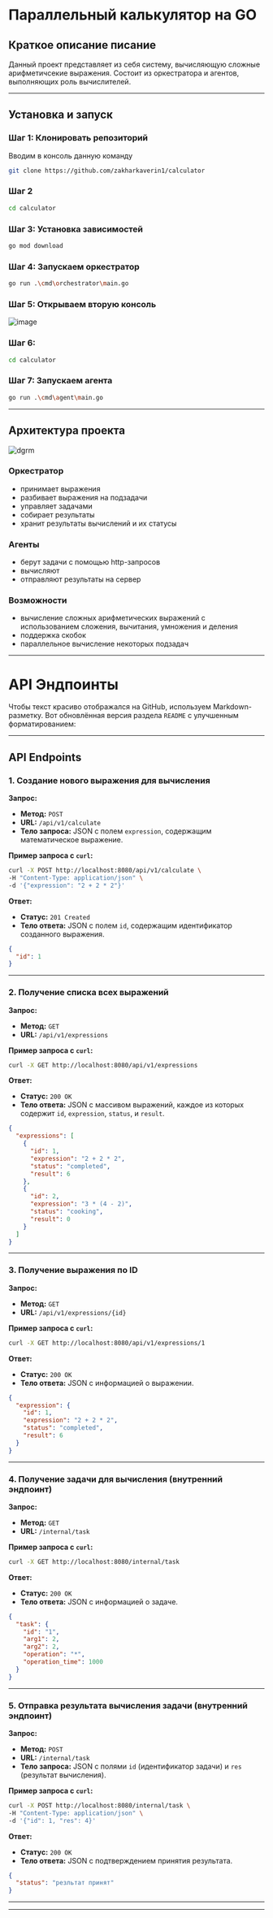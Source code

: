 # Параллельный калькулятор на GO

## Краткое описание писание
Данный проект представляет из себя систему, вычисляющую сложные арифметичсекие выражения. Состоит из оркестратора и агентов, выполняющих роль вычислителей.

---

## Установка и запуск

### Шаг 1: Клонировать репозиторий
Вводим в консоль данную команду
```bash
git clone https://github.com/zakharkaverin1/calculator
```

### Шаг 2
```bash
cd calculator
```

### Шаг 3: Установка зависимостей 
```bash
go mod download
```

### Шаг 4: Запускаем оркестратор
```bash
go run .\cmd\orchestrator\main.go
```

### Шаг 5: Открываем вторую консоль
![image](https://github.com/user-attachments/assets/e54daca0-b395-4f3c-ae91-5da4ee645ecf)

### Шаг 6: 
```bash
cd calculator
```

### Шаг 7: Запускаем агента
```bash
go run .\cmd\agent\main.go
```

---

## Архитектура проекта

![dgrm](https://github.com/user-attachments/assets/75c2c4ff-ffaf-4214-b283-2c5ec9a5d5b5)

### Оркестратор
  - принимает выражения
  - разбивает выражения на подзадачи
  - управляет задачами
  - собирает результаты
  - хранит результаты вычислений и их статусы
### Агенты
  - берут задачи с помощью http-запросов
  - вычисляют
  - отправляют результаты на сервер

### Возможности 
  + вычисление сложных арифметических выражений с использованием сложения, вычитания, умножения и деления
  + поддержка скобок
  + параллельное вычисление некоторых подзадач

---

# API Эндпоинты
Чтобы текст красиво отображался на GitHub, используем Markdown-разметку. Вот обновлённая версия раздела `README` с улучшенным форматированием:

---

## API Endpoints

### 1. Создание нового выражения для вычисления

**Запрос:**
- **Метод:** `POST`
- **URL:** `/api/v1/calculate`
- **Тело запроса:** JSON с полем `expression`, содержащим математическое выражение.

**Пример запроса с `curl`:**
```bash
curl -X POST http://localhost:8080/api/v1/calculate \
-H "Content-Type: application/json" \
-d '{"expression": "2 + 2 * 2"}'
```

**Ответ:**
- **Статус:** `201 Created`
- **Тело ответа:** JSON с полем `id`, содержащим идентификатор созданного выражения.

```json
{
  "id": 1
}
```

---

### 2. Получение списка всех выражений

**Запрос:**
- **Метод:** `GET`
- **URL:** `/api/v1/expressions`

**Пример запроса с `curl`:**
```bash
curl -X GET http://localhost:8080/api/v1/expressions
```

**Ответ:**
- **Статус:** `200 OK`
- **Тело ответа:** JSON с массивом выражений, каждое из которых содержит `id`, `expression`, `status`, и `result`.

```json
{
  "expressions": [
    {
      "id": 1,
      "expression": "2 + 2 * 2",
      "status": "completed",
      "result": 6
    },
    {
      "id": 2,
      "expression": "3 * (4 - 2)",
      "status": "cooking",
      "result": 0
    }
  ]
}
```

---

### 3. Получение выражения по ID

**Запрос:**
- **Метод:** `GET`
- **URL:** `/api/v1/expressions/{id}`

**Пример запроса с `curl`:**
```bash
curl -X GET http://localhost:8080/api/v1/expressions/1
```

**Ответ:**
- **Статус:** `200 OK`
- **Тело ответа:** JSON с информацией о выражении.

```json
{
  "expression": {
    "id": 1,
    "expression": "2 + 2 * 2",
    "status": "completed",
    "result": 6
  }
}
```

---

### 4. Получение задачи для вычисления (внутренний эндпоинт)

**Запрос:**
- **Метод:** `GET`
- **URL:** `/internal/task`

**Пример запроса с `curl`:**
```bash
curl -X GET http://localhost:8080/internal/task
```

**Ответ:**
- **Статус:** `200 OK`
- **Тело ответа:** JSON с информацией о задаче.

```json
{
  "task": {
    "id": "1",
    "arg1": 2,
    "arg2": 2,
    "operation": "*",
    "operation_time": 1000
  }
}
```

---

### 5. Отправка результата вычисления задачи (внутренний эндпоинт)

**Запрос:**
- **Метод:** `POST`
- **URL:** `/internal/task`
- **Тело запроса:** JSON с полями `id` (идентификатор задачи) и `res` (результат вычисления).

**Пример запроса с `curl`:**
```bash
curl -X POST http://localhost:8080/internal/task \
-H "Content-Type: application/json" \
-d '{"id": 1, "res": 4}'
```

**Ответ:**
- **Статус:** `200 OK`
- **Тело ответа:** JSON с подтверждением принятия результата.

```json
{
  "status": "резльтат принят"
}
```

---

---
